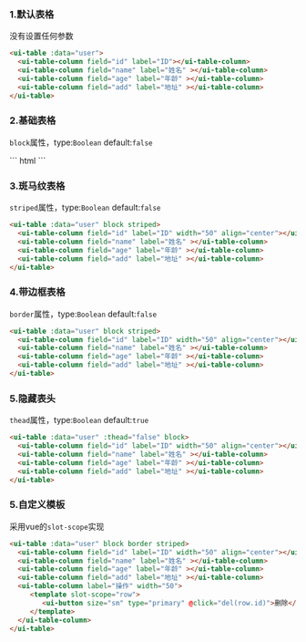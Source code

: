 ### 1.默认表格
没有设置任何参数
<ui-table :data="user">
  <ui-table-column field="id" label="ID"></ui-table-column>
  <ui-table-column field="name" label="姓名" ></ui-table-column> 
  <ui-table-column field="age" label="年龄" ></ui-table-column> 
  <ui-table-column field="add" label="地址" ></ui-table-column> 
</ui-table>
``` html
<ui-table :data="user">
  <ui-table-column field="id" label="ID"></ui-table-column>
  <ui-table-column field="name" label="姓名" ></ui-table-column> 
  <ui-table-column field="age" label="年龄" ></ui-table-column> 
  <ui-table-column field="add" label="地址" ></ui-table-column> 
</ui-table>
```

### 2.基础表格
`block`属性，type:`Boolean` default:`false`

<ui-table :data="user" block>
  <ui-table-column field="id" label="ID" width="50" align="center"></ui-table-column>
  <ui-table-column field="name" label="姓名" ></ui-table-column> 
  <ui-table-column field="age" label="年龄" ></ui-table-column> 
  <ui-table-column field="add" label="地址" ></ui-table-column>
</ui-table>
``` html
<ui-table :data="user" block>
  <ui-table-column field="id" label="ID" width="50" align="center"></ui-table-column>
  <ui-table-column field="name" label="姓名" ></ui-table-column> 
  <ui-table-column field="age" label="年龄" ></ui-table-column> 
  <ui-table-column field="add" label="地址" ></ui-table-column>
</ui-table>
```

### 3.斑马纹表格
`striped`属性，type:`Boolean` default:`false`
<ui-table :data="user" block striped>
  <ui-table-column field="id" label="ID" width="50" align="center"></ui-table-column>
  <ui-table-column field="name" label="姓名" ></ui-table-column> 
  <ui-table-column field="age" label="年龄" ></ui-table-column> 
  <ui-table-column field="add" label="地址" ></ui-table-column>
</ui-table>
``` html
<ui-table :data="user" block striped>
  <ui-table-column field="id" label="ID" width="50" align="center"></ui-table-column>
  <ui-table-column field="name" label="姓名" ></ui-table-column> 
  <ui-table-column field="age" label="年龄" ></ui-table-column> 
  <ui-table-column field="add" label="地址" ></ui-table-column>
</ui-table>
```

### 4.带边框表格
`border`属性，type:`Boolean` default:`false`
<ui-table :data="user" block striped border>
  <ui-table-column field="id" label="ID" width="50" align="center"></ui-table-column>
  <ui-table-column field="name" label="姓名" ></ui-table-column> 
  <ui-table-column field="age" label="年龄" ></ui-table-column> 
  <ui-table-column field="add" label="地址" ></ui-table-column>
</ui-table>
``` html
<ui-table :data="user" block striped>
  <ui-table-column field="id" label="ID" width="50" align="center"></ui-table-column>
  <ui-table-column field="name" label="姓名" ></ui-table-column> 
  <ui-table-column field="age" label="年龄" ></ui-table-column> 
  <ui-table-column field="add" label="地址" ></ui-table-column>
</ui-table>
```


### 5.隐藏表头
`thead`属性，type:`Boolean` default:`true`
<ui-table :data="user" :thead="false" block>
  <ui-table-column field="id" label="ID" width="50" align="center"></ui-table-column>
  <ui-table-column field="name" label="姓名" ></ui-table-column> 
  <ui-table-column field="age" label="年龄" ></ui-table-column> 
  <ui-table-column field="add" label="地址" ></ui-table-column>
</ui-table>
``` html
<ui-table :data="user" :thead="false" block>
  <ui-table-column field="id" label="ID" width="50" align="center"></ui-table-column>
  <ui-table-column field="name" label="姓名" ></ui-table-column> 
  <ui-table-column field="age" label="年龄" ></ui-table-column> 
  <ui-table-column field="add" label="地址" ></ui-table-column>
</ui-table>
```

### 5.自定义模板
采用vue的`slot-scope`实现
<ui-table :data="user" block border striped>
  <ui-table-column field="id" label="ID" width="50" align="center"></ui-table-column>
  <ui-table-column field="name" label="姓名" ></ui-table-column> 
  <ui-table-column field="age" label="年龄" ></ui-table-column> 
  <ui-table-column field="add" label="地址" ></ui-table-column>
  <ui-table-column label="操作" width="50">
	 <template slot-scope="row">
		<ui-button size="sm" type="primary" @click="del(row)">删除{{row.name}}</ui-button>
	 </template>
  </ui-table-column> 
</ui-table>

``` html
<ui-table :data="user" block border striped>
  <ui-table-column field="id" label="ID" width="50" align="center"></ui-table-column>
  <ui-table-column field="name" label="姓名" ></ui-table-column> 
  <ui-table-column field="age" label="年龄" ></ui-table-column> 
  <ui-table-column field="add" label="地址" ></ui-table-column>
  <ui-table-column label="操作" width="50">
	 <template slot-scope="row">
		<ui-button size="sm" type="primary" @click="del(row.id)">删除</ui-button>
	 </template>
  </ui-table-column> 
</ui-table>
```